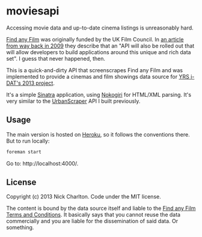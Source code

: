 # moviesapi

Accessing movie data and up-to-date cinema listings is unreasonably hard.

[Find any Film][] was originally funded by the UK Film Council. In [an article from
way back in 2009][guardian] they describe that an "API will also be rolled out that
will allow developers to build applications around this unique and rich data set".
I guess that never happened, then.

This is a quick-and-dirty API that screenscrapes Find any Film and was
implemented to provide a cinemas and film showings data source for 
[YRS i-DAT's 2013 project][yrs].

It's a simple [Sinatra][] application, using [Nokogiri][] for HTML/XML parsing. It's
very similar to the [UrbanScraper][] API I built previously.

## Usage

The main version is hosted on [Heroku][], so it follows the conventions there. But
to run locally:

```bash
foreman start
```

Go to: http://localhost:4000/.

## License

Copyright (c) 2013 Nick Charlton. Code under the MIT license.

The content is bound by the data source itself and liable to the [Find any Film][]
[Terms and Conditions][]. It basically says that you cannot reuse the data
commercially and you are liable for the dissemination of said data. Or something.

[Find any Film]: http://www.findanyfilm.com
[Terms and Conditions]: http://www.findanyfilm.com/terms-and-conditions
[guardian]: http://www.theguardian.com/media/pda/2009/jan/28/digitalmedia-digitalvideo
[yrs]: https://github.com/yrsIDAT/2013
[Sinatra]: http://www.sinatrarb.com/
[Nokogiri]: http://nokogiri.org/
[UrbanScraper]: https://github.com/nickcharlton/urbanscraper
[Heroku]: http://heroku.com/

